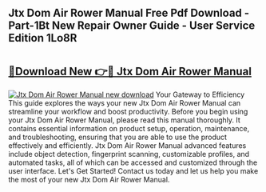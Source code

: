 ## Jtx Dom Air Rower Manual Free Pdf Download - Part-1Bt New Repair Owner Guide - User Service Edition 1Lo8R

# <h2><a href="http://bc10006.oget.top/?id=Jtx+Dom+Air+Rower+Manual">🔗Download New 👉🔴 Jtx Dom Air Rower Manual</a></h2>

[![Jtx Dom Air Rower Manual new download](https://i.imgur.com/5g1atiW.png)](http://bc10006.oget.top/?id=Jtx+Dom+Air+Rower+Manual)
Your Gateway to Efficiency This guide explores the ways your new Jtx Dom Air Rower Manual can streamline your workflow and boost productivity. Before you begin using your Jtx Dom Air Rower Manual, please read this manual thoroughly. It contains essential information on product setup, operation, maintenance, and troubleshooting, ensuring that you are able to use the product effectively and efficiently. Jtx Dom Air Rower Manual advanced features include object detection, fingerprint scanning, customizable profiles, and automated tasks, all of which can be accessed and customized through the user interface. Let's Get Started! Contact us today and let us help you make the most of your new Jtx Dom Air Rower Manual.
